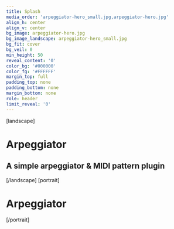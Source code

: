 ```yaml
---
title: Splash
media_order: 'arpeggiator-hero_small.jpg,arpeggiator-hero.jpg'
align_h: center
align_v: center
bg_image: arpeggiator-hero.jpg
bg_image_landscape: arpeggiator-hero_small.jpg
bg_fit: cover
bg_veil: 0
min_height: 50
reveal_content: '0'
color_bg: '#000000'
color_fg: '#FFFFFF'
margin_top: full
padding_top: none
padding_bottom: none
margin_bottom: none
role: header
limit_reveal: '0'
---
```


[landscape]
# Arpeggiator
## A simple arpeggiator & MIDI pattern plugin
[/landscape]
[portrait]
# Arpeggiator
[/portrait]

